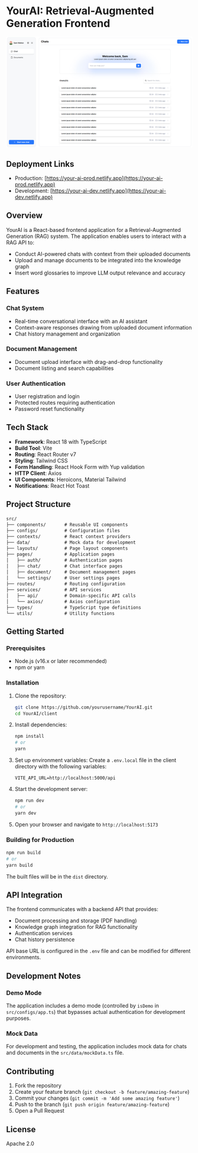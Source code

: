 # YourAI: Retrieval-Augmented Generation Frontend
![Project Image](https://github.com/NDK-Research-AI-Project/client/blob/main/public/homeScreen.png?raw=true)

## Deployment Links

- Production: [https://your-ai-prod.netlify.app](https://your-ai-prod.netlify.app)
- Development: [https://your-ai-dev.netlify.app](https://your-ai-dev.netlify.app)

## Overview

YourAI is a React-based frontend application for a Retrieval-Augmented Generation (RAG) system. The application enables users to interact with a RAG API to:

- Conduct AI-powered chats with context from their uploaded documents
- Upload and manage documents to be integrated into the knowledge graph
- Insert word glossaries to improve LLM output relevance and accuracy

## Features

### Chat System

- Real-time conversational interface with an AI assistant
- Context-aware responses drawing from uploaded document information
- Chat history management and organization

### Document Management

- Document upload interface with drag-and-drop functionality
- Document listing and search capabilities

### User Authentication

- User registration and login
- Protected routes requiring authentication
- Password reset functionality

## Tech Stack

- **Framework**: React 18 with TypeScript
- **Build Tool**: Vite
- **Routing**: React Router v7
- **Styling**: Tailwind CSS
- **Form Handling**: React Hook Form with Yup validation
- **HTTP Client**: Axios
- **UI Components**: Heroicons, Material Tailwind
- **Notifications**: React Hot Toast

## Project Structure

```
src/
├── components/       # Reusable UI components
├── configs/          # Configuration files
├── contexts/         # React context providers
├── data/             # Mock data for development
├── layouts/          # Page layout components
├── pages/            # Application pages
│   ├── auth/         # Authentication pages
│   ├── chat/         # Chat interface pages
│   ├── document/     # Document management pages
│   └── settings/     # User settings pages
├── routes/           # Routing configuration
├── services/         # API services
│   ├── api/          # Domain-specific API calls
│   └── axios/        # Axios configuration
├── types/            # TypeScript type definitions
└── utils/            # Utility functions
```

## Getting Started

### Prerequisites

- Node.js (v16.x or later recommended)
- npm or yarn

### Installation

1. Clone the repository:

   ```bash
   git clone https://github.com/yourusername/YourAI.git
   cd YourAI/client
   ```

2. Install dependencies:

   ```bash
   npm install
   # or
   yarn
   ```

3. Set up environment variables:
   Create a `.env.local` file in the client directory with the following variables:

   ```
   VITE_API_URL=http://localhost:5000/api
   ```

4. Start the development server:

   ```bash
   npm run dev
   # or
   yarn dev
   ```

5. Open your browser and navigate to `http://localhost:5173`

### Building for Production

```bash
npm run build
# or
yarn build
```

The built files will be in the `dist` directory.

## API Integration

The frontend communicates with a backend API that provides:

- Document processing and storage (PDF handling)
- Knowledge graph integration for RAG functionality
- Authentication services
- Chat history persistence

API base URL is configured in the `.env` file and can be modified for different environments.

## Development Notes

### Demo Mode

The application includes a demo mode (controlled by `isDemo` in `src/configs/app.ts`) that bypasses actual authentication for development purposes.

### Mock Data

For development and testing, the application includes mock data for chats and documents in the `src/data/mockData.ts` file.

## Contributing

1. Fork the repository
2. Create your feature branch (`git checkout -b feature/amazing-feature`)
3. Commit your changes (`git commit -m 'Add some amazing feature'`)
4. Push to the branch (`git push origin feature/amazing-feature`)
5. Open a Pull Request

## License

Apache 2.0
